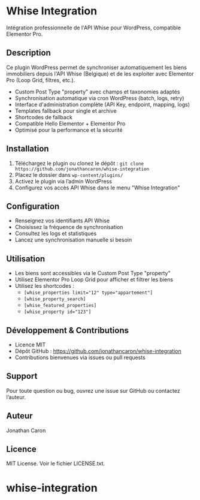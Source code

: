 # Whise Integration

Intégration professionnelle de l'API Whise pour WordPress, compatible Elementor Pro.

## Description
Ce plugin WordPress permet de synchroniser automatiquement les biens immobiliers depuis l'API Whise (Belgique) et de les exploiter avec Elementor Pro (Loop Grid, filtres, etc.).

- Custom Post Type "property" avec champs et taxonomies adaptés
- Synchronisation automatique via cron WordPress (batch, logs, retry)
- Interface d'administration complète (API Key, endpoint, mapping, logs)
- Templates fallback pour single et archive
- Shortcodes de fallback
- Compatible Hello Elementor + Elementor Pro
- Optimisé pour la performance et la sécurité

## Installation
1. Téléchargez le plugin ou clonez le dépôt :
   `git clone https://github.com/jonathancaron/whise-integration`
2. Placez le dossier dans `wp-content/plugins/`
3. Activez le plugin via l’admin WordPress
4. Configurez vos accès API Whise dans le menu "Whise Integration"

## Configuration
- Renseignez vos identifiants API Whise
- Choisissez la fréquence de synchronisation
- Consultez les logs et statistiques
- Lancez une synchronisation manuelle si besoin

## Utilisation
- Les biens sont accessibles via le Custom Post Type "property"
- Utilisez Elementor Pro Loop Grid pour afficher et filtrer les biens
- Utilisez les shortcodes :
  - `[whise_properties limit="12" type="appartement"]`
  - `[whise_property_search]`
  - `[whise_featured_properties]`
  - `[whise_property id="123"]`

## Développement & Contributions
- Licence MIT
- Dépôt GitHub : https://github.com/jonathancaron/whise-integration
- Contributions bienvenues via issues ou pull requests

## Support
Pour toute question ou bug, ouvrez une issue sur GitHub ou contactez l’auteur.

## Auteur
Jonathan Caron

## Licence
MIT License. Voir le fichier LICENSE.txt.
# whise-integration
